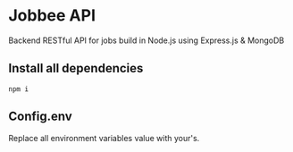 # Jobbee API

Backend RESTful API for jobs build in Node.js using Express.js & MongoDB

## Install all dependencies

```
npm i
```

## Config.env

Replace all environment variables value with your's.
